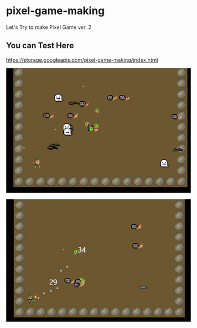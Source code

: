 # pixel-game-making
Let's Try to make Pixel Game ver. 2

## You can Test Here
https://storage.googleapis.com/pixel-game-making/index.html

![](./assets//image/sc1.png)

![](./assets//image/sc2.png)